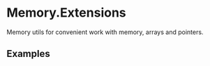 <h1>Memory.Extensions</h1>

Memory utils for convenient work with memory, arrays and pointers.

<h2>Examples</h2>
